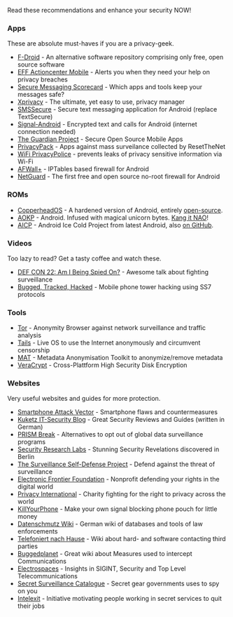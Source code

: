 Read these recommendations and enhance your security NOW!

### Apps

These are absolute must-haves if you are a privacy-geek.

* [F-Droid](https://f-droid.org/) - An alternative software repository comprising only free, open source software
* [EFF Actioncenter Mobile](https://www.eff.org/app) - Alerts you when they need your help on privacy breaches
* [Secure Messaging Scorecard](https://www.eff.org/de/secure-messaging-scorecard) - Which apps and tools keep your messages safe?
* [Xprivacy](https://github.com/M66B/XPrivacy) - The ultimate, yet easy to use, privacy manager
* [SMSSecure](https://github.com/SMSSecure/SMSSecure) - Secure text messaging application for Android (replace TextSecure)
* [Signal-Android](https://github.com/WhisperSystems/Signal-Android) - Encrypted text and calls for Android (internet connection needed)
* [The Guardian Project](https://guardianproject.info/) - Secure Open Source Mobile Apps
* [PrivacyPack](https://pack.resetthenet.org/#phone) - Apps against mass surveilance collected by ResetTheNet
* [WiFi PrivacyPolice](https://github.com/BramBonne/privacypolice) - prevents leaks of privacy sensitive information via Wi-Fi
* [AFWall+](https://github.com/ukanth/afwall) - IPTables based firewall for Android
* [NetGuard](https://github.com/M66B/NetGuard) - The first free and open source no-root firewall for Android

### ROMs

* [CopperheadOS](https://copperhead.co/) - A hardened version of Android, entirely [open-source](https://github.com/copperhead).
* [AOKP](http://aokp.co/) - Android. Infused with magical unicorn bytes. [Kang it NAO](https://github.com/aokp)!
* [AICP](http://aicp-rom.com/) - Android Ice Cold Project from latest Android, also [on GitHub](https://github.com/AICP).

### Videos

Too lazy to read? Get a tasty coffee and watch these.

* [DEF CON 22: Am I Being Spied On?](https://www.youtube.com/watch?v=Bc7WoDXhcjM) - Awesome talk about fighting surveillance
* [Bugged, Tracked, Hacked](https://vimeo.com/136429366) - Mobile phone tower hacking using SS7 protocols

### Tools

* [Tor](https://www.torproject.org/) - Anonymity Browser against network surveillance and traffic analysis
* [Tails](https://tails.boum.org/) - Live OS to use the Internet anonymously and circumvent censorship
* [MAT](https://github.com/jvoisin/MAT) - Metadata Anonymisation Toolkit to anonymize/remove metadata
* [VeraCrypt](https://github.com/veracrypt/VeraCrypt) - Cross-Plattform High Security Disk Encryption

### Websites

Very useful websites and guides for more protection.

* [Smartphone Attack Vector](http://smartphone-attack-vector.de/) - Smartphone flaws and countermeasures
* [Kuketz IT-Security Blog](http://www.kuketz-blog.de/) - Great Security Reviews and Guides (written in German)
* [PRISM Break](https://prism-break.org/) - Alternatives to opt out of global data surveillance programs
* [Security Research Labs](https://srlabs.de/) - Stunning Security Revelations discovered in Berlin
* [The Surveillance Self-Defense Project](https://ssd.eff.org/) - Defend against the threat of surveillance
* [Electronic Frontier Foundation](https://www.eff.org/) - Nonprofit defending your rights in the digital world
* [Privacy International](https://www.privacyinternational.org/) - Charity fighting for the right to privacy across the world
* [KillYourPhone](http://killyourphone.com) - Make your own signal blocking phone pouch for little money
* [Datenschmutz Wiki](https://www.datenschmutz.de) - German wiki of databases and tools of law enforcements
* [Telefoniert nach Hause](https://www.telefoniert-nach-hause.de) - Wiki about hard- and software contacting third parties
* [Buggedplanet](http://buggedplanet.info) - Great wiki about Measures used to intercept Communications
* [Electrospaces](http://electrospaces.net) - Insights in SIGINT, Security and Top Level Telecommunications
* [Secret Surveillance Catalogue](https://theintercept.com/surveillance-catalogue/) - Secret gear governments uses to spy on you
* [Intelexit](https://intelexit.org/) - Initiative motivating people working in secret services to quit their jobs